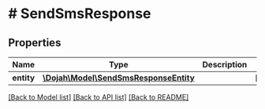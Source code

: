 # # SendSmsResponse

## Properties

Name | Type | Description | Notes
------------ | ------------- | ------------- | -------------
**entity** | [**\Dojah\Model\SendSmsResponseEntity**](SendSmsResponseEntity.md) |  | [optional]

[[Back to Model list]](../../README.md#models) [[Back to API list]](../../README.md#endpoints) [[Back to README]](../../README.md)
